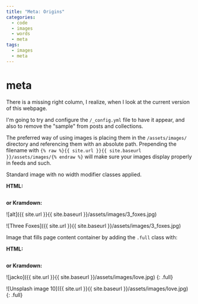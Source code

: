 ```yaml
---
title: "Meta: Origins"
categories:
  - code
  - images
  - words
  - meta
tags:
  - images
  - meta
---
```


# meta

There is a missing right column, I realize, when I look at the current version of this webpage.

I'm going to try and configure the `/_config.yml` file to have it appear, and also to remove the "sample" from posts and collections.


The preferred way of using images is placing them in the `/assets/images/` directory and referencing them with an absolute path. Prepending the filename with `{% raw %}{{ site.url }}{{ site.baseurl }}/assets/images/{% endraw %}` will make sure your images display properly in feeds and such.

Standard image with no width modifier classes applied.

**HTML:**


<img src="{{ site.url }}{{ site.baseurl }}/assets/images/3_foxes.jpg" alt="">


**or Kramdown:**


![alt]({{ site.url }}{{ site.baseurl }}/assets/images/3_foxes.jpg)

![Three Foxes]({{ site.url }}{{ site.baseurl }}/assets/images/3_foxes.jpg)

Image that fills page content container by adding the `.full` class with:

**HTML:**


<img src="{{ site.url }}{{ site.baseurl }}/assets/images/filename.jpg" alt="" class="full">


**or Kramdown:**


![jacko]({{ site.url }}{{ site.baseurl }}/assets/images/love.jpg)
{: .full}


![Unsplash image 10]({{ site.url }}{{ site.baseurl }}/assets/images/love.jpg)
{: .full}
